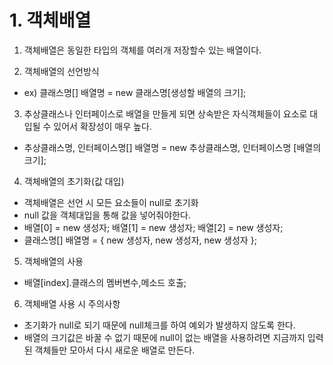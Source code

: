 # 1. 객체배열
1. 객체배열은 동일한 타입의 객체를 여러개 저장할수
있는 배열이다.

2. 객체배열의 선언방식
- ex) 클래스명[] 배열명 = new 클래스명[생성할 배열의 크기];

3. 추상클래스나 인터페이스로 배열을 만들게 되면 
상속받은 자식객체들이 요소로 대입될 수 있어서 확장성이
매우 높다.
- 추상클래스명, 인터페이스명[] 배열명 = new 추상클래스명,
인터페이스명 [배열의 크기];

4. 객체배열의 초기화(값 대입)
- 객체배열은 선언 시 모든 요소들이 null로 초기화
- null 값을 객체대입을 통해 값을 넣어줘야한다.
- 배열[0] = new 생성자;
  배열[1] = new 생성자;
  배열[2] = new 생성자;
- 클래스명[] 배열명 = {
    new 생성자,
    new 생성자,
    new 생성자
};

5. 객체배열의 사용
- 배열[index].클래스의 멤버변수,메소드 호출;

6. 객체배열 사용 시 주의사항
- 초기화가 null로 되기 때문에 null체크를 하여
예외가 발생하지 않도록 한다.
- 배열의 크기값은 바꿀 수 없기 때문에 null이 없는 배열을 사용하려면
지금까지 입력된 객체들만 모아서 다시 새로운 배열로 만든다.
